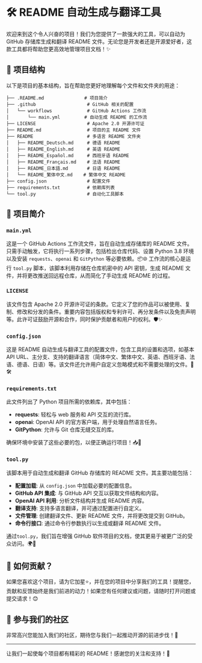 # 🛠️ README 自动生成与翻译工具

欢迎来到这个令人兴奋的项目！我们为您提供了一款强大的工具，可以自动为 GitHub 存储库生成和翻译 README 文件。无论您是开发者还是开源爱好者，这款工具都将帮助您更高效地管理项目文档！✨

## 📂 项目结构

以下是项目的基本结构，旨在帮助您更好地理解每个文件和文件夹的用途：

```
├── .README.md               # 项目简介
├── .github                   # GitHub 相关的配置
│   └── workflows             # GitHub Actions 工作流
│       └── main.yml         # 自动生成 README 的工作流
├── LICENSE                   # Apache 2.0 开源许可证
├── README.md                 # 项目的主 README 文件
├── README                    # 多语言 README 文件夹
│   ├── README_Deutsch.md     # 德语 README
│   ├── README_English.md     # 英语 README
│   ├── README_Español.md     # 西班牙语 README
│   ├── README_Français.md    # 法语 README
│   ├── README_日本語.md       # 日语 README
│   └── README_繁体中文.md    # 繁体中文 README
├── config.json               # 配置文件
├── requirements.txt          # 依赖库列表
└── tool.py                   # 自动化工具脚本
```

## 👫 项目简介

### `main.yml`
这是一个 GitHub Actions 工作流文件，旨在自动生成存储库的 README 文件。只需手动触发，它将执行一系列步骤，包括检出仓库代码、设置 Python 3.8 环境以及安装 `requests`、`openai` 和 `GitPython` 等必要依赖。📦🌐 工作流的核心是运行 `tool.py` 脚本，该脚本利用存储在仓库机密中的 API 密钥，生成 README 文件，并将更改推送回远程仓库，从而简化了手动生成 README 的过程。

### `LICENSE`
该文件包含 Apache 2.0 开源许可证的条款。它定义了您的作品可以被使用、复制、修改和分发的条件。重要内容包括版权和专利许可、再分发条件以及免责声明等。此许可证鼓励开源和合作，同时保护贡献者和用户的权利。🛡️✨

### `config.json`
这是 README 自动生成与翻译工具的配置文件，包含工具的设置和选项，如基本 API URL、主分支、支持的翻译语言（简体中文、繁体中文、英语、西班牙语、法语、德语、日语）等。该文件还允许用户自定义忽略模式和不需要处理的文件。📄🛠️

### `requirements.txt`
此文件列出了 Python 项目所需的依赖库，其中包括：

- **requests**: 轻松与 web 服务和 API 交互的流行库。
- **openai**: OpenAI API 的官方客户端，用于处理自然语言任务。
- **GitPython**: 允许与 Git 仓库无缝交互的库。

确保环境中安装了这些必要的包，以便正确运行项目！📥🔧

### `tool.py`
该脚本用于自动生成和翻译 GitHub 存储库的 README 文件。其主要功能包括：

- **配置加载**: 从 `config.json` 中加载必要的配置信息。
- **GitHub API 集成**: 与 GitHub API 交互以获取文件结构和内容。
- **OpenAI API 利用**: 分析文件结构并生成 README 内容。
- **翻译支持**: 支持多语言翻译，并可通过配置进行自定义。
- **文件管理**: 创建翻译文件、更新 README 文件，并将更改提交到 GitHub。
- **命令行接口**: 通过命令行参数执行以生成或翻译 README 文件。

通过`tool.py`，我们旨在增强 GitHub 软件项目的文档，使其更易于被更广泛的受众访问。🌍📑

## 🌟 如何贡献？
如果您喜欢这个项目，请为它加星⭐️，并在您的项目中分享我们的工具！提醒您，贡献和反馈始终是我们前进的动力！如果您有任何建议或问题，请随时打开问题或提交请求！😊

## 📅 参与我们的社区
非常高兴您能加入我们的社区，期待您与我们一起推动开源的前进步伐！🎉

---

让我们一起使每个项目都有精彩的 README！感谢您的关注和支持！🚀